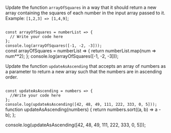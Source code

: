 Update the function `arrayOfSquares` in a way that it should return a new array containing the squares of each number in the input array passed to it.
Example:
`[1,2,3] => [1,4,9]`;

<codeblock language="javascript" type="exercise" testMode="fixedInput" showSolution="false">
<code>
const arrayOfSquares = numberList => {
  // Write your code here
};
console.log(arrayOfSquares([-1, -2, -3]));
</code>
<solution>
const arrayOfSquares = numberList => {
  return numberList.map(num => num**2); 
};
console.log(arrayOfSquares([-1, -2, -3]));
</solution>
</codeblock>


Update the function `updateAsAscending` that accepts an array of numbers as a parameter to return a new array such that the numbers are in ascending order.

<codeblock language="javascript" type="exercise" testMode="fixedInput">
<code>
const updateAsAscending = numbers => {
  //Write your code here
};
console.log(updateAsAscending([42, 48, 49, 111, 222, 333, 0, 5]));
</code>
<solution>
function updateAsAscending(numbers) {
  return numbers.sort((a, b) => a - b);
};

console.log(updateAsAscending([42, 48, 49, 111, 222, 333, 0, 5]));
</solution>
</codeblock>
